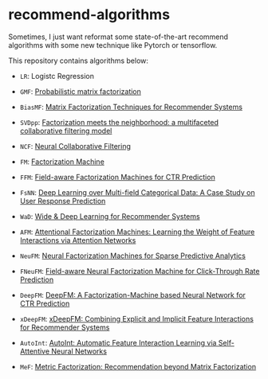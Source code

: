 <!--
 * @Author: Yu Di
 * @Date: 2019-08-07 17:05:30
 * @LastEditors: Yudi
 * @LastEditTime: 2019-08-19 14:23:54
 * @Company: Cardinal Operation
 * @Email: yudi@shanshu.ai
 * @Description: 
 -->

# recommend-algorithms

Sometimes, I just want reformat some state-of-the-art recommend algorithms with some new technique like Pytorch or tensorflow.

This repository contains algorithms below:

* `LR`: Logistc Regression

* `GMF`: [Probabilistic matrix factorization](https://www.asc.ohio-state.edu/statistics/dmsl//Salakhutdinov_Minh_2008.pdf)

* `BiasMF`: [Matrix Factorization Techniques for Recommender Systems](https://www.asc.ohio-state.edu/statistics/dmsl//Koren_2009.pdf)

* `SVDpp`: [Factorization meets the neighborhood: a multifaceted collaborative filtering model](https://dl.acm.org/citation.cfm?id=1401890.1401944)

* `NCF`: [Neural Collaborative Filtering](http://dl.acm.org/citation.cfm?id=3052569)

* `FM`: [Factorization Machine](https://www.csie.ntu.edu.tw/~b97053/paper/Rendle2010FM.pdf)

* `FFM`: [Field-aware Factorization Machines for CTR Prediction](https://www.csie.ntu.edu.tw/~cjlin/papers/ffm.pdf)

* `FsNN`: [Deep Learning over Multi-field Categorical Data: A Case Study on User Response Prediction](https://arxiv.org/abs/1601.02376)

* `WaD`: [Wide & Deep Learning for Recommender Systems](https://arxiv.org/abs/1606.07792)

* `AFM`: [Attentional Factorization Machines: Learning the Weight of Feature Interactions via Attention Networks](https://arxiv.org/abs/1708.04617)

* `NeuFM`: [Neural Factorization Machines for Sparse Predictive Analytics](https://arxiv.org/abs/1708.05027)

* `FNeuFM`: [Field-aware Neural Factorization Machine for Click-Through Rate Prediction](https://arxiv.org/abs/1902.09096)

* `DeepFM`: [DeepFM: A Factorization-Machine based Neural Network for CTR Prediction](https://arxiv.org/abs/1703.04247)

* `xDeepFM`: [xDeepFM: Combining Explicit and Implicit Feature Interactions for Recommender Systems](https://arxiv.org/abs/1803.05170)

* `AutoInt`: [AutoInt: Automatic Feature Interaction Learning via Self-Attentive Neural Networks](https://arxiv.org/abs/1810.11921)

* `MeF`: [Metric Factorization: Recommendation beyond Matrix Factorization](https://arxiv.org/abs/1802.04606)

